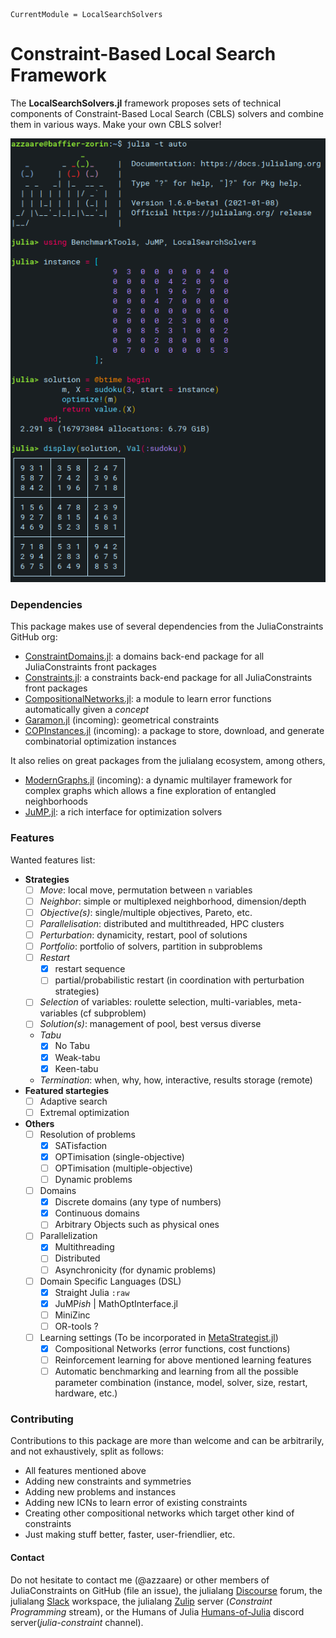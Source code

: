 ```@meta
CurrentModule = LocalSearchSolvers
```

# Constraint-Based Local Search Framework

The **LocalSearchSolvers.jl** framework proposes sets of technical components of Constraint-Based Local Search (CBLS) solvers and combine them in various ways. Make your own CBLS solver!

<!-- TODO: what is a CBLS solver etc. -->

![](img/sudoku3x3.png)

### Dependencies

This package makes use of several dependencies from the JuliaConstraints GitHub org:
- [ConstraintDomains.jl](https://github.com/JuliaConstraints/ConstraintDomains.jl): a domains back-end package for all JuliaConstraints front packages
- [Constraints.jl](https://github.com/JuliaConstraints/Constraints.jl): a constraints back-end package for all JuliaConstraints front packages
- [CompositionalNetworks.jl](https://github.com/JuliaConstraints/CompositionalNetworks.jl): a module to learn error functions automatically given a *concept*
- [Garamon.jl](https://github.com/JuliaConstraints/Garamon.jl) (incoming): geometrical constraints
- [COPInstances.jl](https://github.com/JuliaConstraints/COPInstances.jl) (incoming): a package to store, download, and generate combinatorial optimization instances 

It also relies on great packages from the julialang ecosystem, among others,
- [ModernGraphs.jl](https://github.com/Humans-of-Julia/ModernGraphs.jl) (incoming): a dynamic multilayer framework for complex graphs which allows a fine exploration of entangled neighborhoods
- [JuMP.jl](https://github.com/jump-dev/JuMP.jl): a rich interface for optimization solvers

### Features

Wanted features list:
- **Strategies**
  - [ ] *Move*: local move, permutation between `n` variables
  - [ ] *Neighbor*: simple or multiplexed neighborhood, dimension/depth
  - [ ] *Objective(s)*: single/multiple objectives, Pareto, etc.
  - [ ] *Parallelisation*: distributed and multithreaded, HPC clusters
  - [ ] *Perturbation*: dynamicity, restart, pool of solutions
  - [ ] *Portfolio*: portfolio of solvers, partition in subproblems
  - [ ] *Restart*
    - [x] restart sequence
    - [ ] partial/probabilistic restart (in coordination with perturbation strategies)
  - [ ] *Selection* of variables: roulette selection, multi-variables, meta-variables (cf subproblem)
  - [ ] *Solution(s)*: management of pool, best versus diverse
  - *Tabu*
    - [x] No Tabu
    - [x] Weak-tabu
    - [x] Keen-tabu
  - *Termination*: when, why, how, interactive, results storage (remote)
- **Featured startegies**
  - [ ] Adaptive search
  - [ ] Extremal optimization
- **Others**
  - [ ] Resolution of problems
    - [x] SATisfaction
    - [x] OPTimisation (single-objective)
    - [ ] OPTimisation (multiple-objective)
    - [ ] Dynamic problems
  - [ ] Domains
    - [x] Discrete domains (any type of numbers)
    - [x] Continuous domains
    - [ ] Arbitrary Objects such as physical ones
  - [ ] Parallelization
    - [x] Multithreading
    - [ ] Distributed
    - [ ] Asynchronicity (for dynamic problems)
  - [ ] Domain Specific Languages (DSL)
    - [x] Straight Julia `:raw`
    - [x] JuMP*ish* | MathOptInterface.jl
    - [ ] MiniZinc
    - [ ] OR-tools ?
  - [ ] Learning settings (To be incorporated in [MetaStrategist.jl](https://github.com/JuliaConstraints/MetaStrategist.jl))
    - [x] Compositional Networks (error functions, cost functions)
    - [ ] Reinforcement learning for above mentioned learning features
    - [ ] Automatic benchmarking and learning from all the possible parameter combination (instance, model, solver, size, restart, hardware, etc.)

### Contributing

Contributions to this package are more than welcome and can be arbitrarily, and not exhaustively, split as follows:
- All features mentioned above
- Adding new constraints and symmetries
- Adding new problems and instances
- Adding new ICNs to learn error of existing constraints
- Creating other compositional networks which target other kind of constraints
- Just making stuff better, faster, user-friendlier, etc.

#### Contact
Do not hesitate to contact me (@azzaare) or other members of JuliaConstraints on GitHub (file an issue), the julialang [Discourse](discourse.julialang.org
) forum, the julialang [Slack](https://julialang.org/slack/) workspace, the julialang [Zulip](https://julialang.zulipchat.com/) server (*Constraint Programming* stream), or the Humans of Julia [Humans-of-Julia](https://humansofjulia.org/) discord server(*julia-constraint* channel).
